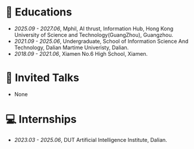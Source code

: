 
# 📖 Educations
- *2025.09 - 2027.06*, Mphil, AI thrust, Information Hub, Hong Kong University of Science and Technology(GuangZhou), Guangzhou.
- *2021.09 - 2025.06*, Undergraduate, School of Information Science And Technology, Dalian Martime Univeristy, Dalian.
- *2018.09 - 2021.06*, Xiamen No.6 High School, Xiamen.

# 💬 Invited Talks
- None

# 💻 Internships
- *2023.03 - 2025.06*, DUT Artificial Intelligence Institute, Dalian.
